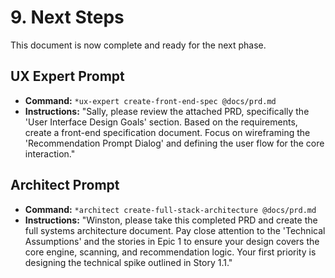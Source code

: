 # 9. Next Steps

This document is now complete and ready for the next phase.

## UX Expert Prompt

- **Command:** `*ux-expert create-front-end-spec @docs/prd.md`
- **Instructions:** "Sally, please review the attached PRD, specifically the 'User Interface Design Goals' section.
  Based on the requirements, create a front-end specification document. Focus on wireframing the 'Recommendation Prompt
  Dialog' and defining the user flow for the core interaction."

## Architect Prompt

- **Command:** `*architect create-full-stack-architecture @docs/prd.md`
- **Instructions:** "Winston, please take this completed PRD and create the full systems architecture document. Pay
  close attention to the 'Technical Assumptions' and the stories in Epic 1 to ensure your design covers the core engine,
  scanning, and recommendation logic. Your first priority is designing the technical spike outlined in Story 1.1."
